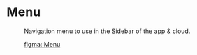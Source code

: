 <script lang="ts" setup>
import { ref } from 'vue'
import Menu from '@cypress-design/vue-menu'
import {
  IconGeneralChatBubble,
  IconAnimatedGeneralChatBubble,
  IconTechnologyServerAlt,
  IconTechnologyGitBranches,
  IconViewPieChart,
  IconAnimatedTechnologyServer,
  IconAnimatedTechnologyGitBranches,
  IconAnimatedViewChart,
  IconObjectGear,
  IconAnimatedObjectGear,
  IconWindowCodeEditor,
} from '@cypress-design/vue-icon'
const activePath = ref('#runs')
</script>

# Menu

<DemoWrapper>
	<Menu
    :activePath="activePath"
    :items="[
      {
        label: 'Runs',
        icon: IconTechnologyServerAlt,
        iconActive: IconAnimatedTechnologyServer,
        href: '#runs',
      },
      {
        label: 'Reviews',
        icon: IconGeneralChatBubble,
        iconActive: IconAnimatedGeneralChatBubble,
        href: '#reviews',
      },
      {
        label: 'Branches',
        icon: IconTechnologyGitBranches,
        iconActive: IconAnimatedTechnologyGitBranches,
        href: '#branches',
      },
      {
        label: 'Insights',
        icon: IconViewPieChart,
        iconActive: IconAnimatedViewChart,
        href: '#insights',
        items: [
          'Run status',
          'Run duration',
          'Test suite size',
          'Top failures',
          'Slowest tests',
          'Most common errors',
          'Flaky tests',
        ].map((l) => ({
          label: l,
          href: `#${l.toLowerCase().replace(/ /g, '-')}`,
        })),
      },
      {
        label: 'Specs',
        icon: IconWindowCodeEditor,
        iconActive: IconWindowCodeEditor,
        href: '#specs',
      },
      {
        label: 'Settings',
        icon: IconObjectGear,
        iconActive: IconAnimatedObjectGear,
        href: '#settings',
      },
    ]"
    @mousedown="(e: MouseEvent) => {
      if (e.target instanceof HTMLAnchorElement) {
        e.preventDefault()
        activePath = `#${e.target.href.split('#')[1]}`
      }
    }"
  />
</DemoWrapper>

Navigation menu to use in the Sidebar of the app & cloud.

[figma::Menu](https://www.figma.com/file/8StecHdRdqQwJwjxsK9woR/Cloud-Navigation%2C-v2.0---%40wip?type=design&node-id=503-2275&mode=design&t=friccqnTPIAsAxGg-4)
